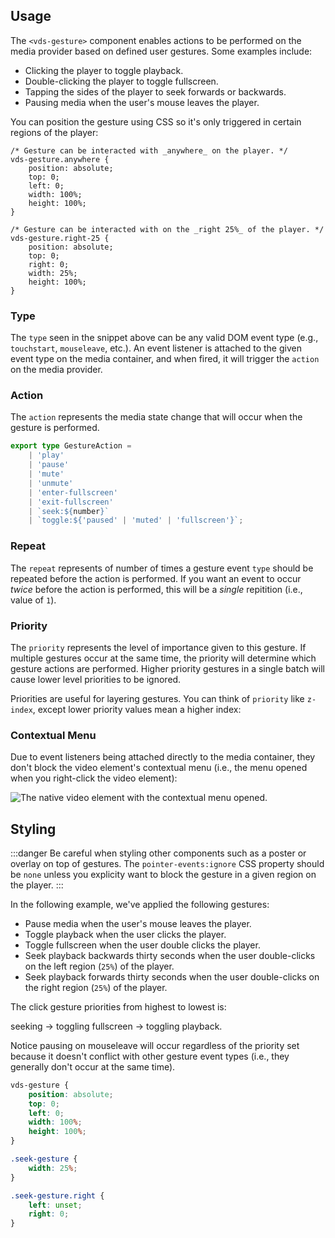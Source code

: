 ## Usage

The `<vds-gesture>` component enables actions to be performed on the media provider based on
defined user gestures. Some examples include:

- Clicking the player to toggle playback.
- Double-clicking the player to toggle fullscreen.
- Tapping the sides of the player to seek forwards or backwards.
- Pausing media when the user's mouse leaves the player.

<slot name="usage" />

You can position the gesture using CSS so it's only triggered in certain regions of the player:

```css:copy
/* Gesture can be interacted with _anywhere_ on the player. */
vds-gesture.anywhere {
	position: absolute;
	top: 0;
	left: 0;
	width: 100%;
	height: 100%;
}

/* Gesture can be interacted with on the _right 25%_ of the player. */
vds-gesture.right-25 {
	position: absolute;
	top: 0;
	right: 0;
	width: 25%;
	height: 100%;
}
```

### Type

The `type` <AttrWord /> seen in the snippet above can be any valid DOM event type
(e.g., `touchstart`, `mouseleave`, etc.). An event listener is attached to the given event type on
the media container, and when fired, it will trigger the `action` on the media provider.

### Action

The `action` <AttrWord /> represents the media state change that will occur when the gesture
is performed.

```ts
export type GestureAction =
	| 'play'
	| 'pause'
	| 'mute'
	| 'unmute'
	| 'enter-fullscreen'
	| 'exit-fullscreen'
	| `seek:${number}`
	| `toggle:${'paused' | 'muted' | 'fullscreen'}`;
```

### Repeat

The `repeat` <AttrWord /> represents of number of times a gesture event `type` should be
repeated before the action is performed. If you want an event to occur _twice_ before the action
is performed, this will be a _single_ repitition (i.e., value of `1`).

<slot name="repeat" />

### Priority

The `priority` <AttrWord /> represents the level of importance given to this gesture. If multiple
gestures occur at the same time, the priority will determine which gesture actions are
performed. Higher priority gestures in a single batch will cause lower level priorities to be
ignored.

Priorities are useful for layering gestures. You can think of `priority` like `z-index`, except
lower priority values mean a higher index:

<slot name="priority" />

### Contextual Menu

Due to event listeners being attached directly to the media container, they don't block the
video element's contextual menu (i.e., the menu opened when you right-click the video element):

<script>
import ContextualMenu from '$img/contextual-menu.png'
</script>

<img
	src={ContextualMenu}
	alt="The native video element with the contextual menu opened."
/>

## Styling

:::danger
Be careful when styling other components such as a poster or overlay on top of gestures. The
`pointer-events:ignore` CSS property should be `none` unless you explicity want to block the gesture
in a given region on the player.
:::

In the following example, we've applied the following gestures:

- Pause media when the user's mouse leaves the player.
- Toggle playback when the user clicks the player.
- Toggle fullscreen when the user double clicks the player.
- Seek playback backwards thirty seconds when the user double-clicks on the left region (`25%`) of the player.
- Seek playback forwards thirty seconds when the user double-clicks on the right region (`25%`) of the player.

The click gesture priorities from highest to lowest is:

seeking -> toggling fullscreen -> toggling playback.

Notice pausing on mouseleave will occur regardless of the priority set because it doesn't conflict with other
gesture event types (i.e., they generally don't occur at the same time).

<slot name="styling" />

```css
vds-gesture {
	position: absolute;
	top: 0;
	left: 0;
	width: 100%;
	height: 100%;
}

.seek-gesture {
	width: 25%;
}

.seek-gesture.right {
	left: unset;
	right: 0;
}
```

